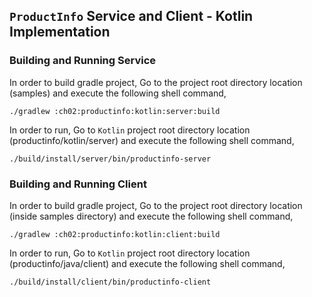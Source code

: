 ## ``ProductInfo`` Service and Client - Kotlin Implementation

### Building and Running Service

In order to build gradle project, Go to the project root directory location (samples) and execute
 the following shell command,
```
./gradlew :ch02:productinfo:kotlin:server:build
```

In order to run, Go to ``Kotlin`` project root directory location (productinfo/kotlin/server) and execute the following
shell command,

```
./build/install/server/bin/productinfo-server
```

### Building and Running Client

In order to build gradle project, Go to the project root directory location (inside samples directory) and execute
 the following shell command,
```
./gradlew :ch02:productinfo:kotlin:client:build
```

In order to run, Go to ``Kotlin`` project root directory location (productinfo/java/client) and execute the following
shell command,

```
./build/install/client/bin/productinfo-client
```
